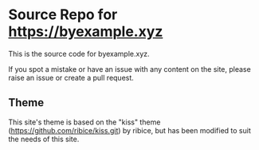 # Source Repo for https://byexample.xyz

This is the source code for byexample.xyz.

If you spot a mistake or have an issue with any content on the site, please
raise an issue or create a pull request.

## Theme
This site's theme is based on the "kiss" theme (https://github.com/ribice/kiss.git) by ribice, but has been modified to suit the needs of this site.